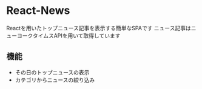 # React-News

Reactを用いたトップニュース記事を表示する簡単なSPAです
ニュース記事はニューヨークタイムスAPIを用いて取得しています

## 機能

* その日のトップニュースの表示
* カテゴリからニュースの絞り込み

